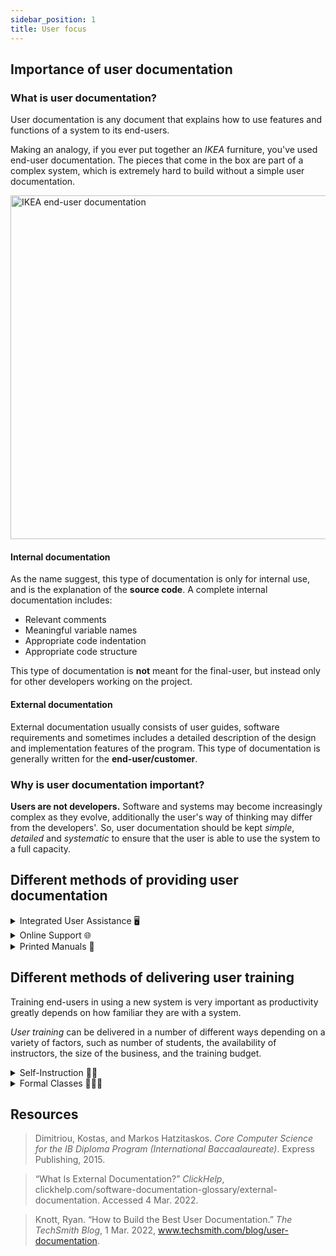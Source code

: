 ```yaml
---
sidebar_position: 1
title: User focus
---
```


## Importance of user documentation

### What is user documentation?

User documentation is any document that explains how to use features and functions of a system to its end-users.

Making an analogy, if you ever put together an _IKEA_ furniture, you've used end-user documentation. The pieces that come in the box are part of a complex system, which is extremely hard to build without a simple user documentation.

<img src="/img/study-guides/system-fundamentals/system-in-organizations/IKEA-user-documentation.png" alt="IKEA end-user documentation" width="550"/>

#### Internal documentation

As the name suggest, this type of documentation is only for internal use, and is the explanation of the **source code**. A complete internal documentation includes:

- Relevant comments
- Meaningful variable names
- Appropriate code indentation
- Appropriate code structure

This type of documentation is **not** meant for the final-user, but instead only for other developers working on the project.

#### External documentation

External documentation usually consists of user guides, software requirements and sometimes includes a detailed description of the design and implementation features of the program. This type of documentation is generally written for the **end-user/customer**.

### Why is user documentation important?

**Users are not developers.** Software and systems may become increasingly complex as they evolve, additionally the user's way of thinking may differ from the developers'. So, user documentation should be kept _simple_, _detailed_ and _systematic_ to ensure that the user is able to use the system to a full capacity.

## Different methods of providing user documentation

<details><summary>Integrated User Assistance 🖥️</summary>
<p>

Files supplied together with the system. They can usually be called up with a button in the system.

**Advantages**:

- Accessible at any time when using the program.
- Gives general instructions on how to use the system.
- Gives general instructions on how to solve some major errors.

**Disadvantages**:

- They can only be used after system has been installed.
- They don't give any help when installing the solution.
- They often only deal with very general errors.

</p>
</details>

<details><summary>Online Support 🌐</summary>
<p>

Special web service hosted by the system's developer to provide user documentation.

**Advantages**:

- They are often extensive compared to help files.
- They get continuously revised by the systems developer to deal with the problems occurring most often (FAQs).
- They often provide an option for live support, talking to a real human operator if a problem arises which the user documentation has no answer to.
- They often have search capabilities built-in so that users can easily search through them.

**Disadvantages**:

- They are useless if users have no internet connection.
- Live support does not work quite well with users unfamiliar with computers when they have to explain their problem (“I clicked 'that' button and then something happened!”).

</p>
</details>

<details><summary>Printed Manuals 📖</summary>
<p>

Manuals printed on paper and supplied together with the system.

**Advantages**:

- They can be read through by users before starting to work with the new system.
- Always available.
- Gives help installing the system.

**Disadvantages**:

- Can be lost / misplaced / limited in number.
- Often limited to a little booklet supplying little information apart from how to install the system.
- Can't be updated every time the system is updated.

</p>
</details>

## Different methods of delivering user training

Training end-users in using a new system is very important as productivity greatly depends on how familiar they are with a system.

_User training_ can be delivered in a number of different ways depending on a variety of factors, such as number of students, the availability of instructors, the size of the business, and the training budget.

<details><summary>Self-Instruction 👨‍🎓</summary>
<p>

Users can learn how to use a new system on their own, provided they have the right material to learn from.

**Advantages**:

- Lowest cost – only materials needed, no teachers/buildings.
- Flexible timeline.
- Training tailored to exactly what users wants to learn.

**Disadvantages**:

- With no guidance, user might feel lost/overwhelmed.
- Unstructured learning means certain features might be misunderstood/ignored.

</p>
</details>

<details><summary>Formal Classes 👩🏻‍🏫</summary>
<p>

This is the type of training where the students are sitting in a classroom listening to an instructor who shows and explains how to use the system.

**Advantages**:

- Structured learning environment.
- Expert on hand to answer questions.
- Curriculum designed to teach all aspects, including ones that might be misunderstood or difficult to grasp.

**Disadvantages**:

- Expensive – teachers, buildings and facilities needed.
- Rigid schedule and curriculum.
- Not much personalisation possible.

</p>
</details>

## Resources

> Dimitriou, Kostas, and Markos Hatzitaskos. _Core Computer Science for the IB Diploma Program (International Baccaalaureate)_. Express Publishing, 2015.

> “What Is External Documentation?” _ClickHelp_, clickhelp.com/software-documentation-glossary/external-documentation. Accessed 4 Mar. 2022.

> Knott, Ryan. “How to Build the Best User Documentation.” _The TechSmith Blog_, 1 Mar. 2022, www.techsmith.com/blog/user-documentation.
